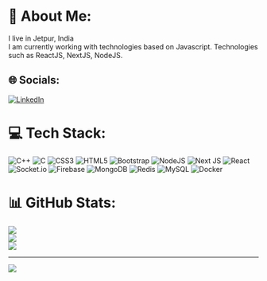 # 💫 About Me:
I live in Jetpur, India<br>I am currently working with technologies based on Javascript. Technologies such as ReactJS, NextJS, NodeJS.


## 🌐 Socials:
[![LinkedIn](https://img.shields.io/badge/LinkedIn-%230077B5.svg?logo=linkedin&logoColor=white)](https://linkedin.com/in/https://www.linkedin.com/in/parthiv-padariya-9b8084233/) 

# 💻 Tech Stack:
![C++](https://img.shields.io/badge/c++-%2300599C.svg?style=flat&logo=c%2B%2B&logoColor=white) ![C](https://img.shields.io/badge/c-%2300599C.svg?style=flat&logo=c&logoColor=white) ![CSS3](https://img.shields.io/badge/css3-%231572B6.svg?style=flat&logo=css3&logoColor=white) ![HTML5](https://img.shields.io/badge/html5-%23E34F26.svg?style=flat&logo=html5&logoColor=white) ![Bootstrap](https://img.shields.io/badge/bootstrap-%238511FA.svg?style=flat&logo=bootstrap&logoColor=white) ![NodeJS](https://img.shields.io/badge/node.js-6DA55F?style=flat&logo=node.js&logoColor=white) ![Next JS](https://img.shields.io/badge/Next-black?style=flat&logo=next.js&logoColor=white) ![React](https://img.shields.io/badge/react-%2320232a.svg?style=flat&logo=react&logoColor=%2361DAFB) ![Socket.io](https://img.shields.io/badge/Socket.io-black?style=flat&logo=socket.io&badgeColor=010101) ![Firebase](https://img.shields.io/badge/Firebase-039BE5?style=flat&logo=Firebase&logoColor=white) ![MongoDB](https://img.shields.io/badge/MongoDB-%234ea94b.svg?style=flat&logo=mongodb&logoColor=white) ![Redis](https://img.shields.io/badge/redis-%23DD0031.svg?style=flat&logo=redis&logoColor=white) ![MySQL](https://img.shields.io/badge/mysql-%2300000f.svg?style=flat&logo=mysql&logoColor=white) ![Docker](https://img.shields.io/badge/docker-%230db7ed.svg?style=flat&logo=docker&logoColor=white)
# 📊 GitHub Stats:
![](https://github-readme-stats.vercel.app/api?username=ParthivPadariya&theme=dark&hide_border=false&include_all_commits=false&count_private=false)<br/>
![](https://github-readme-streak-stats.herokuapp.com/?user=ParthivPadariya&theme=dark&hide_border=false)<br/>
![](https://github-readme-stats.vercel.app/api/top-langs/?username=ParthivPadariya&theme=dark&hide_border=false&include_all_commits=false&count_private=false&layout=compact)

---
[![](https://visitcount.itsvg.in/api?id=ParthivPadariya&icon=0&color=0)](https://visitcount.itsvg.in)

<!-- Proudly created with GPRM ( https://gprm.itsvg.in ) -->
